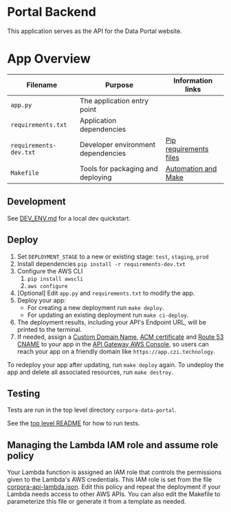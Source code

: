 # Portal Backend

This application serves as the API for the Data Portal website.

# App Overview

Filename                  | Purpose                           | Information links
--------------------------|-----------------------------------|------------------------------------------
`app.py`                  |The application entry point        |
`requirements.txt`        |Application dependencies           |
`requirements-dev.txt`    |Developer environment dependencies | [Pip requirements files](https://pip.readthedocs.io/en/1.1/requirements.html)
`Makefile`                |Tools for packaging and deploying  | [Automation and Make](https://swcarpentry.github.io/make-novice/)

## Development
See [DEV_ENV.md](../../DEV_ENV.md) for a local dev quickstart.

## Deploy
1. Set `DEPLOYMENT_STAGE` to a new or existing stage: `test`, `staging`, `prod`
1. Install dependencies `pip install -r requirements-dev.txt`
1. Configure the AWS CLI
    1. `pip install awscli`
    1. `aws configure`
1. [Optional] Edit `app.py` and `requirements.txt` to modify the app.
1. Deploy your app:
   - For creating a new deployment run `make deploy`.
   - For updating an existing deployment run `make ci-deploy`.
1. The deployment results, including your API's Endpoint URL, will be printed to the terminal.
1. If needed, assign
   a [Custom Domain Name](https://docs.aws.amazon.com/apigateway/latest/developerguide/how-to-custom-domains.html),
   [ACM certificate](https://aws.amazon.com/certificate-manager/) and [Route 53 CNAME](https://aws.amazon.com/route53/)
   to your app in the [API Gateway AWS Console](https://console.aws.amazon.com/apigateway/home#/custom-domain-names),
   so users can reach your app on a friendly domain like `https://app.czi.technology`.

To redeploy your app after updating, run `make deploy` again. To undeploy the app and delete all associated resources,
run `make destroy`.

## Testing
Tests are run in the top level directory `corpora-data-portal`.

See the [top level README](https://github.com/chanzuckerberg/corpora-data-portal/blob/main/README.md#commands)
for how to run tests.

## Managing the Lambda IAM role and assume role policy
Your Lambda function is assigned an IAM role that controls the permissions given to the Lambda's AWS credentials. This
IAM role is set from the file [corpora-api-lambda.json](../../api/common/config/iam-policy-templates/corpora-api-lambda.json). Edit this policy and repeat the deployment
if your Lambda needs access to other AWS APIs. You can also edit the Makefile to parameterize this file or generate 
it from a template as needed.
